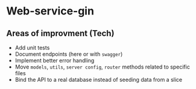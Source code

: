 # Web-service-gin

## Areas of improvment (Tech)
* Add unit tests
* Document endpoints (here or with `swagger`)
* Implement better error handling
* Move `models`, `utils`, `server config`, `router` methods related to specific files
* Bind the API to a real database instead of seeding data from a slice
